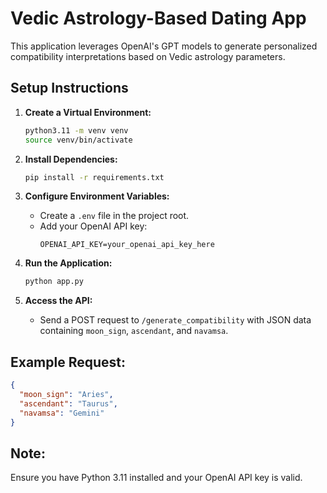# Vedic Astrology-Based Dating App

This application leverages OpenAI's GPT models to generate personalized compatibility interpretations based on Vedic astrology parameters.

## Setup Instructions

1. **Create a Virtual Environment:**
   ```bash
   python3.11 -m venv venv
   source venv/bin/activate
   ```

2. **Install Dependencies:**
   ```bash
   pip install -r requirements.txt
   ```

3. **Configure Environment Variables:**
   - Create a `.env` file in the project root.
   - Add your OpenAI API key:
     ```
     OPENAI_API_KEY=your_openai_api_key_here
     ```

4. **Run the Application:**
   ```bash
   python app.py
   ```

5. **Access the API:**
   - Send a POST request to `/generate_compatibility` with JSON data containing `moon_sign`, `ascendant`, and `navamsa`.

## Example Request:
```json
{
  "moon_sign": "Aries",
  "ascendant": "Taurus",
  "navamsa": "Gemini"
}
```

## Note:
Ensure you have Python 3.11 installed and your OpenAI API key is valid. 